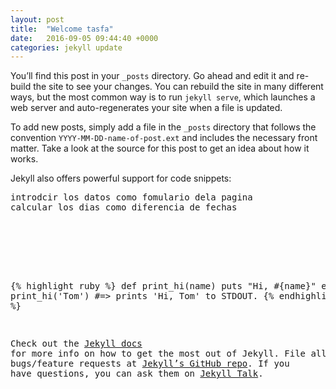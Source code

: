 ```yaml
---
layout: post
title:  "Welcome tasfa"
date:   2016-09-05 09:44:40 +0000
categories: jekyll update
---
```

You’ll find this post in your `_posts` directory. Go ahead and edit it and re-build the site to see your changes. You can rebuild the site in many different ways, but the most common way is to run `jekyll serve`, which launches a web server and auto-regenerates your site when a file is updated.

To add new posts, simply add a file in the `_posts` directory that follows the convention `YYYY-MM-DD-name-of-post.ext` and includes the necessary front matter. Take a look at the source for this post to get an idea about how it works.

Jekyll also offers powerful support for code snippets:


<!-- pp.html -->
<!-- ffactura de la luz -->







<pre>
introdcir los datos como fomulario dela pagina
calcular los dias como diferencia de fechas




<script type="text/javascript">


  HastaFecha = '04/10/2015'
  DesdeFecha = '11/08/2015'

  LecturaAnterior = 135783
  LecturaActual = 135963
  dias = 444
  document.writeln(' Factura de luz desde ', DesdeFecha, ' hasta ', HastaFecha, ' ***', dias, ' dias*** ')
  document.writeln('\n')
  Potencia = 3.3
  TerminoPotencia = 0.115383
  fppc = Potencia * TerminoPotencia * dias
  document.writeln(' >>>>>>>>>>>>>>>>>    ', fppc, ' eur por ', Potencia, ' kW contratados');
  document.writeln('\n')
  TerminoEnergia = 0.123512
  fpec = (LecturaActual - LecturaAnterior) * TerminoEnergia
  document.writeln('  >>>>>>>>>>>>>>>>>    ', fpec, ' eur por ', LecturaActual - LecturaAnterior, ' kwh consumidos ')
  total=(fppc+fpec)*1.21
  document.writeln('>>>>>>>>>>>>>>>>>        Total ',total,' eur (IVA incl.) ');

  //document.writeln('Importe Peaje Acceso = ',ImportePeajeAccesoE,' eur')                factura=fppc+fpec      //document.writeln('    Subtotal ',factura,' eur')          //otros conceptos      dto=-0.1*Potencia*TerminoPotencia*dias            //document.writeln(dto)      ie=(factura+dto)*1.05113*4.864/100      //document.writeln(ie)            aemyc=0.0196777*dias      //document.writeln(aemyc)      otros=aemyc+ie+dto      document.writeln('    ',otros,' eur de otros conceptos');          document.writeln()      total=(fppc+fpec+otros)*1.21      document.writeln('        Total ',total,' eur (IVA incl.) ');


</script>



{% highlight ruby %}
def print_hi(name)
  puts "Hi, #{name}"
end
print_hi('Tom')
#=> prints 'Hi, Tom' to STDOUT.
{% endhighlight %}

Check out the [Jekyll docs][jekyll-docs] for more info on how to get the most out of Jekyll. File all bugs/feature requests at [Jekyll’s GitHub repo][jekyll-gh]. If you have questions, you can ask them on [Jekyll Talk][jekyll-talk].

[jekyll-docs]: http://jekyllrb.com/docs/home
[jekyll-gh]:   https://github.com/jekyll/jekyll
[jekyll-talk]: https://talk.jekyllrb.com/
